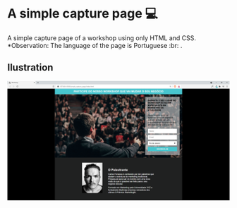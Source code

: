 # A simple capture page :computer:
A simple capture page of a workshop using only HTML and CSS.<br>
*Observation: The language of the page is Portuguese :br: .<br>  

## Ilustration
<img src="./project_demo_imgs/home_page.png">
